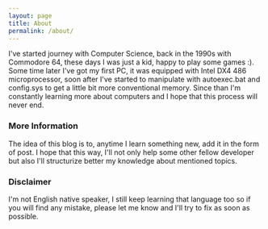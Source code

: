 ```yaml
---
layout: page
title: About
permalink: /about/
---
```


I've started journey with Computer Science, back in the 1990s with Commodore 64,
these days I was just a kid, happy to play some games :). Some time later I've got my first PC,
it was equipped with Intel DX4 486 microprocessor, soon after I've started to manipulate with
autoexec.bat and config.sys to get a little bit more conventional memory. Since than I'm constantly
learning more about computers and I hope that this process will never end.

### More Information

The idea of this blog is to, anytime I learn something new, add it in the form of post. I hope that
this way, I'll not only help some other fellow developer but also I'll structurize better my knowledge
about mentioned topics.

### Disclaimer

I'm not English native speaker, I still keep learning that language too so if you will find any mistake,
please let me know and I'll try to fix as soon as possible.
